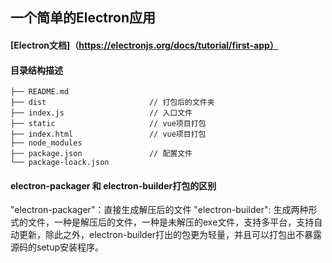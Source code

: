 ## 一个简单的Electron应用
#### [Electron文档]（https://electronjs.org/docs/tutorial/first-app）

#### 目录结构描述  

```
├── README.md
├── dist                       // 打包后的文件夹
├── index.js                   // 入口文件
├── static                     // vue项目打包
├── index.html                 // vue项目打包
├── node_modules
├── package.json               // 配置文件
└── package-loack.json
```

#### electron-packager 和 electron-builder打包的区别  
"electron-packager"：直接生成解压后的文件
"electron-builder": 生成两种形式的文件，一种是解压后的文件，一种是未解压的exe文件，支持多平台，支持自动更新，除此之外，electron-builder打出的包更为轻量，并且可以打包出不暴露源码的setup安装程序。